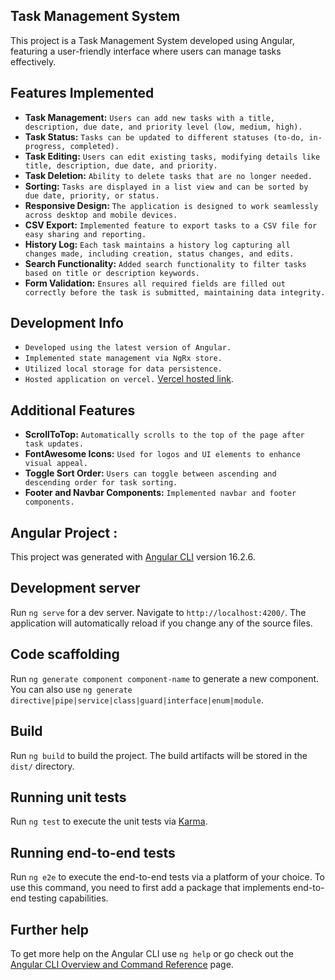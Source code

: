 ## Task Management System

This project is a Task Management System developed using Angular, featuring a user-friendly interface where users can manage tasks effectively.

## Features Implemented

- **Task Management:** `Users can add new tasks with a title, description, due date, and priority level (low, medium, high).`
- **Task Status:** `Tasks can be updated to different statuses (to-do, in-progress, completed).`
- **Task Editing:** `Users can edit existing tasks, modifying details like title, description, due date, and priority.`
- **Task Deletion:** `Ability to delete tasks that are no longer needed.`
- **Sorting:** `Tasks are displayed in a list view and can be sorted by due date, priority, or status.`
- **Responsive Design:** `The application is designed to work seamlessly across desktop and mobile devices.`
- **CSV Export:** `Implemented feature to export tasks to a CSV file for easy sharing and reporting.`
- **History Log:** `Each task maintains a history log capturing all changes made, including creation, status changes, and edits.`
- **Search Functionality:** `Added search functionality to filter tasks based on title or description keywords.`
- **Form Validation:** `Ensures all required fields are filled out correctly before the task is submitted, maintaining data integrity.`

## Development Info

- `Developed using the latest version of Angular.`
- `Implemented state management via NgRx store.`
- `Utilized local storage for data persistence.`
- `Hosted application on vercel.` [Vercel hosted link](https://task-management-system-rust.vercel.app/).

## Additional Features

- **ScrollToTop:** `Automatically scrolls to the top of the page after task updates.`
- **FontAwesome Icons:** `Used for logos and UI elements to enhance visual appeal.`
- **Toggle Sort Order:** `Users can toggle between ascending and descending order for task sorting.`
- **Footer and Navbar Components:** `Implemented navbar and footer components.`


## Angular Project :

This project was generated with [Angular CLI](https://github.com/angular/angular-cli) version 16.2.6.

## Development server

Run `ng serve` for a dev server. Navigate to `http://localhost:4200/`. The application will automatically reload if you change any of the source files.

## Code scaffolding

Run `ng generate component component-name` to generate a new component. You can also use `ng generate directive|pipe|service|class|guard|interface|enum|module`.

## Build

Run `ng build` to build the project. The build artifacts will be stored in the `dist/` directory.

## Running unit tests

Run `ng test` to execute the unit tests via [Karma](https://karma-runner.github.io).

## Running end-to-end tests

Run `ng e2e` to execute the end-to-end tests via a platform of your choice. To use this command, you need to first add a package that implements end-to-end testing capabilities.

## Further help

To get more help on the Angular CLI use `ng help` or go check out the [Angular CLI Overview and Command Reference](https://angular.io/cli) page.
